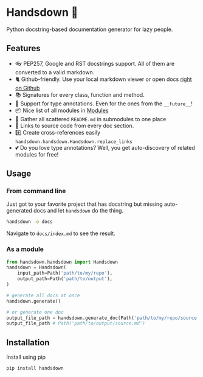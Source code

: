 # Handsdown 🙌

Python docstring-based documentation generator for lazy people.

## Features

- 👓 PEP257, Google and RST docstrings support. All of them are converted to a valid markdown.
- 🐈 Github-friendly. Use your local markdown viewer or open docs [right on Github](docs/index.md)
- 📚 Signatures for every class, function and method.
- 🚀 Support for type annotations. Even for the ones from the `__future__`!
- 📦 Nice list of all modules in [Modules](docs/index.md#modules)
- 🔎 Gather all scattered `README.md` in submodules to one place
- 🚧 Links to source code from every doc section.
- #️⃣ Create cross-references easily `handsdown.handsdown.Handsdown.replace_links`
- 💕 Do you love type annotations? Well, you get auto-discovery of related modules for free!

## Usage

### From command line

Just got to your favorite project that has docstring but missing auto-generated docs and let `handsdown` do the thing.

```bash
handsdown -o docs
```

Navigate to `docs/index.md` to see the result.

### As a module

```python
from handsdown.handsdown import Handsdown
handsdown = Handsdown(
    input_path=Path('path/to/my/repo'),
    output_path=Path('path/to/output'),
)

# generate all docs at once
handsdown.generate()

# or generate one doc
output_file_path = handsdown.generate_doc(Path('path/to/my/repo/source.py'))
output_file_path # Path('path/to/output/source.md')
```

## Installation

Install using pip

```bash
pip install handsdown
```